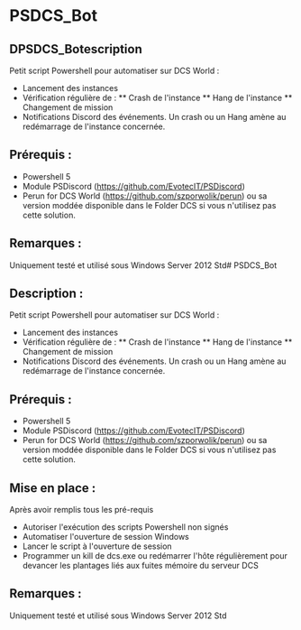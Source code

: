 # PSDCS_Bot

## DPSDCS_Botescription
Petit script Powershell pour automatiser sur DCS World :
* Lancement des instances
* Vérification régulière de :
** Crash de l'instance
** Hang de l'instance
** Changement de mission
* Notifications Discord des événements. 
Un crash ou un Hang amène au redémarrage de l'instance concernée. 




## Prérequis : 
* Powershell 5
* Module PSDiscord (https://github.com/EvotecIT/PSDiscord)
* Perun for DCS World (https://github.com/szporwolik/perun) ou sa version moddée disponible dans le Folder DCS si vous n'utilisez pas cette solution. 


## Remarques :
Uniquement testé et utilisé sous Windows Server 2012 Std# PSDCS_Bot

## Description :
Petit script Powershell pour automatiser sur DCS World :
* Lancement des instances
* Vérification régulière de :
** Crash de l'instance
** Hang de l'instance
** Changement de mission
* Notifications Discord des événements. 
Un crash ou un Hang amène au redémarrage de l'instance concernée. 


## Prérequis : 
* Powershell 5
* Module PSDiscord (https://github.com/EvotecIT/PSDiscord)
* Perun for DCS World (https://github.com/szporwolik/perun) ou sa version moddée disponible dans le Folder DCS si vous n'utilisez pas cette solution. 


## Mise en place :
Après avoir remplis tous les pré-requis 
* Autoriser l'exécution des scripts Powershell non signés
* Automatiser l'ouverture de session Windows
* Lancer le script à l'ouverture de session
* Programmer un kill de dcs.exe ou redémarrer l'hôte régulièrement pour devancer les plantages liés aux fuites mémoire du serveur DCS


## Remarques :
Uniquement testé et utilisé sous Windows Server 2012 Std
